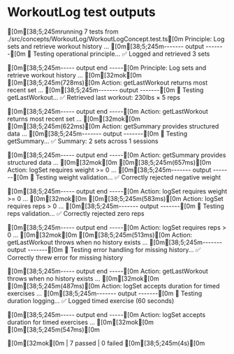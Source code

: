 # WorkoutLog test outputs

[0m[38;5;245mrunning 7 tests from ./src/concepts/WorkoutLog/WorkoutLogConcept.test.ts[0m
Principle: Log sets and retrieve workout history ...
[0m[38;5;245m------- output -------[0m
📝 Testing operational principle...
✅ Logged and retrieved 3 sets

[0m[38;5;245m----- output end -----[0m
Principle: Log sets and retrieve workout history ... [0m[32mok[0m [0m[38;5;245m(728ms)[0m
Action: getLastWorkout returns most recent set ...
[0m[38;5;245m------- output -------[0m
📝 Testing getLastWorkout...
✅ Retrieved last workout: 230lbs × 5 reps

[0m[38;5;245m----- output end -----[0m
Action: getLastWorkout returns most recent set ... [0m[32mok[0m [0m[38;5;245m(622ms)[0m
Action: getSummary provides structured data ...
[0m[38;5;245m------- output -------[0m
📝 Testing getSummary...
✅ Summary: 2 sets across 1 sessions

[0m[38;5;245m----- output end -----[0m
Action: getSummary provides structured data ... [0m[32mok[0m [0m[38;5;245m(657ms)[0m
Action: logSet requires weight >= 0 ...
[0m[38;5;245m------- output -------[0m
📝 Testing weight validation...
✅ Correctly rejected negative weight

[0m[38;5;245m----- output end -----[0m
Action: logSet requires weight >= 0 ... [0m[32mok[0m [0m[38;5;245m(583ms)[0m
Action: logSet requires reps > 0 ...
[0m[38;5;245m------- output -------[0m
📝 Testing reps validation...
✅ Correctly rejected zero reps

[0m[38;5;245m----- output end -----[0m
Action: logSet requires reps > 0 ... [0m[32mok[0m [0m[38;5;245m(513ms)[0m
Action: getLastWorkout throws when no history exists ...
[0m[38;5;245m------- output -------[0m
📝 Testing error handling for missing history...
✅ Correctly threw error for missing history

[0m[38;5;245m----- output end -----[0m
Action: getLastWorkout throws when no history exists ... [0m[32mok[0m [0m[38;5;245m(487ms)[0m
Action: logSet accepts duration for timed exercises ...
[0m[38;5;245m------- output -------[0m
📝 Testing duration logging...
✅ Logged timed exercise (60 seconds)

[0m[38;5;245m----- output end -----[0m
Action: logSet accepts duration for timed exercises ... [0m[32mok[0m [0m[38;5;245m(547ms)[0m

[0m[32mok[0m | 7 passed | 0 failed [0m[38;5;245m(4s)[0m


